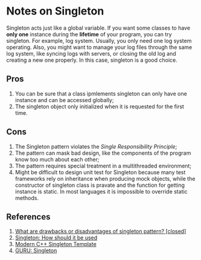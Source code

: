 # Notes on Singleton

Singleton acts just like a global variable. If you want some classes to have **only one** instance during the **lifetime** of your program, you can try singleton. For example, log system. Usually, you only need one log system operating. Also, you might want to manage your log files through the same log system, like syncing logs with servers, or closing the old log and creating a new one properly. In this case, singleton is a good choice.

## Pros

1. You can be sure that a class ipmlements singleton can only have one instance and can be accessed globally;
2. The singleton object only initialized when it is requested for the first time.

## Cons

1. The Singleton pattern violates the *Single Responsibility Principle*;
2. The pattern can mask bad design, like the components of the program know too much about each other;
3. The pattern requires special treatment in a multithreaded environment;
4. Might be difficult to design unit test for Singleton because many test frameworks rely on inheritance when producing mock objects, while the constructor of singleton class is pravate and the function for getting instance is static. In most languages it is impossible to override static methods.


## References

1. [What are drawbacks or disadvantages of singleton pattern? [closed]](https://stackoverflow.com/questions/137975/what-are-drawbacks-or-disadvantages-of-singleton-pattern)
2. [Singleton: How should it be used](https://stackoverflow.com/questions/86582/singleton-how-should-it-be-used)
3. [Modern C++ Singleton Template](https://codereview.stackexchange.com/questions/173929/modern-c-singleton-template)
4. [GURU: Singleton](https://refactoring.guru/design-patterns/singleton)
